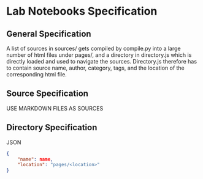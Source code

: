 # Lab Notebooks Specification

## General Specification

A list of sources in sources/ gets compiled by compile.py into a large number of html files under pages/, and a directory in directory.js which is directly loaded and used to navigate the sources. Directory.js therefore has to contain source name, author, category, tags, and the location of the corresponding html file.

## Source Specification

USE MARKDOWN FILES AS SOURCES

## Directory Specification

JSON

```json
{
    "name": name,
    "location": "pages/<location>"
}
```
